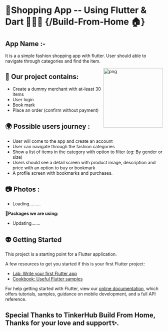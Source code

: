 # 🛒Shopping App -- Using Flutter & Dart  👨🏽‍💻 {/Build-From-Home 🏠}

## App Name :- 

It is a a simple fashion shopping app with flutter. User should able to navigate through categories and find the item. 


<img align = "right" alt="png" src="https://startupmission.kerala.gov.in/get-image-view/ksum_community/picture_779_1446122711.png" width="" height="190" />

## 💖 Our project contains:

 - Create a dummy merchant with at-least 30 items 
 - User login
 - Book mark
 - Place an order (confirm without payment)

## 🌍 Possible users journey :

  - User will come to the app and create an account 
  - User can navigate through the fashion categories 
  - Show a list of items in the category with option to filter (eg: By gender or size)
  - Users should see a detail screen with product image, description and price with an option to buy or bookmark
  - A profile screen with bookmarks and purchases.

## 📷 Photos : 
  - Loading.........


📝**Packages we are using:**

  - Updating.......

## 👽 Getting Started

This project is a starting point for a Flutter application.

A few resources to get you started if this is your first Flutter project:

- [Lab: Write your first Flutter app](https://flutter.dev/docs/get-started/codelab)
- [Cookbook: Useful Flutter samples](https://flutter.dev/docs/cookbook)

For help getting started with Flutter, view our
[online documentation](https://flutter.dev/docs), which offers tutorials,
samples, guidance on mobile development, and a full API reference.


## Special Thanks to TinkerHub Build From Home, Thanks for your love and support✨.
